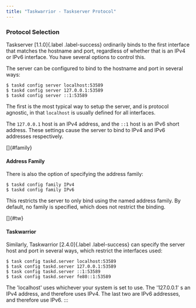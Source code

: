 ```yaml
---
title: "Taskwarrior - Taskserver Protocol"
---
```


### Protocol Selection

Taskserver [1.1.0]{.label .label-success} ordinarily binds to the first
interface that matches the hostname and port, regardless of whether that is an
IPv4 or IPv6 interface. You have several options to control this.

The server can be configured to bind to the hostname and port in several ways:

    $ taskd config server localhost:53589
    $ taskd config server 127.0.0.1:53589
    $ taskd config server ::1:53589

The first is the most typical way to setup the server, and is protocol agnostic,
in that `localhost` is usually defined for all interfaces.

The `127.0.0.1` host is an IPv4 address, and the `::1` host is an IPv6 short
address. These settings cause the server to bind to IPv4 and IPv6 addresses
respectively.

[]{#family}

#### Address Family

There is also the option of specifying the address family:

    $ taskd config family IPv4
    $ taskd config family IPv6

This restricts the server to only bind using the named address family. By
default, no family is specified, which does not restrict the binding.

[]{#tw}

#### Taskwarrior

Similarly, Taskwarrior [2.4.0]{.label .label-success} can specify the server
host and port in several ways, which restrict the interfaces used:

    $ task config taskd.server localhost:53589
    $ task config taskd.server 127.0.0.1:53589
    $ task config taskd.server ::1:53589
    $ task config taskd.server fe80::1:53589

The \'localhost\' uses whichever your system is set to use. The \'127.0.0.1\' s
an IPv4 address, and therefore uses IPv4. The last two are IPv6 addresses, and
therefore use IPv6.
:::
